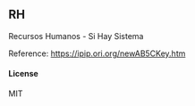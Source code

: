 ## RH

Recursos Humanos - Si Hay Sistema

Reference: https://ipip.ori.org/newAB5CKey.htm

#### License

MIT